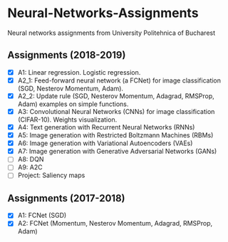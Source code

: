 # Neural-Networks-Assignments
Neural networks assignments from University Politehnica of Bucharest

## Assignments (2018-2019)
- [x] A1: Linear regression. Logistic regression.
- [x] A2_1: Feed-forward neural network (a FCNet) for image classification (SGD, Nesterov Momentum, Adam).
- [x] A2_2: Update rule (SGD, Nesterov Momentum, Adagrad, RMSProp, Adam) examples on simple functions.
- [x] A3: Convolutional Neural Networks (CNNs) for image classification (CIFAR-10). Weights visualization.
- [x] A4: Text generation with Recurrent Neural Networks (RNNs)
- [x] A5: Image generation with Restricted Boltzmann Machines (RBMs)
- [x] A6: Image generation with Variational Autoencoders (VAEs)
- [x] A7: Image generation with Generative Adversarial Networks (GANs)
- [ ] A8: DQN
- [ ] A9: A2C
- [ ] Project: Saliency maps

## Assignments (2017-2018)
- [x] A1: FCNet (SGD)
- [x] A2: FCNet (Momentum, Nesterov Momentum, Adagrad, RMSProp, Adam)
